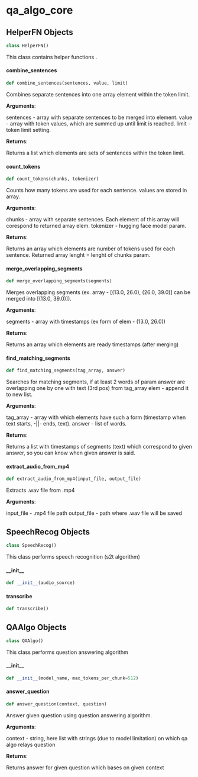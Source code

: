 <a id="qa_algo_core"></a>

# qa\_algo\_core

<a id="qa_algo_core.HelperFN"></a>

## HelperFN Objects

```python
class HelperFN()
```

This class contains helper functions .

<a id="qa_algo_core.HelperFN.combine_sentences"></a>

#### combine\_sentences

```python
def combine_sentences(sentences, value, limit)
```

Combines separate sentences into one array element within the token limit.

**Arguments**:

  sentences - array with separate sentences to be merged into element.
  value - array with token values, which are summed up until limit is reached.
  limit - token limit setting.
  

**Returns**:

  Returns a list which elements are sets of sentences within the token limit.

<a id="qa_algo_core.HelperFN.count_tokens"></a>

#### count\_tokens

```python
def count_tokens(chunks, tokenizer)
```

Counts how many tokens are used for each sentence. values are stored in array.

**Arguments**:

  chunks - array with separate sentences. Each element of this array will corespond to returned array elem.
  tokenizer - hugging face model param.
  

**Returns**:

  Returns an array which elements are number of tokens used for each sentence. Returned array lenght = lenght of chunks param.

<a id="qa_algo_core.HelperFN.merge_overlapping_segments"></a>

#### merge\_overlapping\_segments

```python
def merge_overlapping_segments(segments)
```

Merges overlapping segments (ex. array - [(13.0, 26.0), (26.0, 39.0)] can be merged into [(13.0, 39.0)]).

**Arguments**:

  segments - array with timestamps (ex form of elem - (13.0, 26.0))
  

**Returns**:

  Returns an array which elements are ready timestamps (after merging)

<a id="qa_algo_core.HelperFN.find_matching_segments"></a>

#### find\_matching\_segments

```python
def find_matching_segments(tag_array, answer)
```

Searches for matching segments, if at least 2 words of param answer are overlapping one by one with text (3rd pos) from tag_array elem - append it to new list.

**Arguments**:

  tag_array - array with which elements have such a form (timestamp when text starts, -||- ends, text).
  answer - list of words.
  

**Returns**:

  Returns a list with timestamps of segments (text) which correspond to given answer, so you can know when given answer is said.

<a id="qa_algo_core.HelperFN.extract_audio_from_mp4"></a>

#### extract\_audio\_from\_mp4

```python
def extract_audio_from_mp4(input_file, output_file)
```

Extracts .wav file from .mp4

**Arguments**:

  input_file - .mp4 file path
  output_file - path where .wav file will be saved

<a id="qa_algo_core.SpeechRecog"></a>

## SpeechRecog Objects

```python
class SpeechRecog()
```

This class performs speech recognition (s2t algorithm)

<a id="qa_algo_core.SpeechRecog.__init__"></a>

#### \_\_init\_\_

```python
def __init__(audio_source)
```

<a id="qa_algo_core.SpeechRecog.transcribe"></a>

#### transcribe

```python
def transcribe()
```

<a id="qa_algo_core.QAAlgo"></a>

## QAAlgo Objects

```python
class QAAlgo()
```

This class performs question answering algorithm

<a id="qa_algo_core.QAAlgo.__init__"></a>

#### \_\_init\_\_

```python
def __init__(model_name, max_tokens_per_chunk=512)
```

<a id="qa_algo_core.QAAlgo.answer_question"></a>

#### answer\_question

```python
def answer_question(context, question)
```

Answer given question using question answering algorithm.

**Arguments**:

  context - string, here list with strings (due to model limitation) on which qa algo relays
  question
  

**Returns**:

  Returns answer for given question which bases on given context

